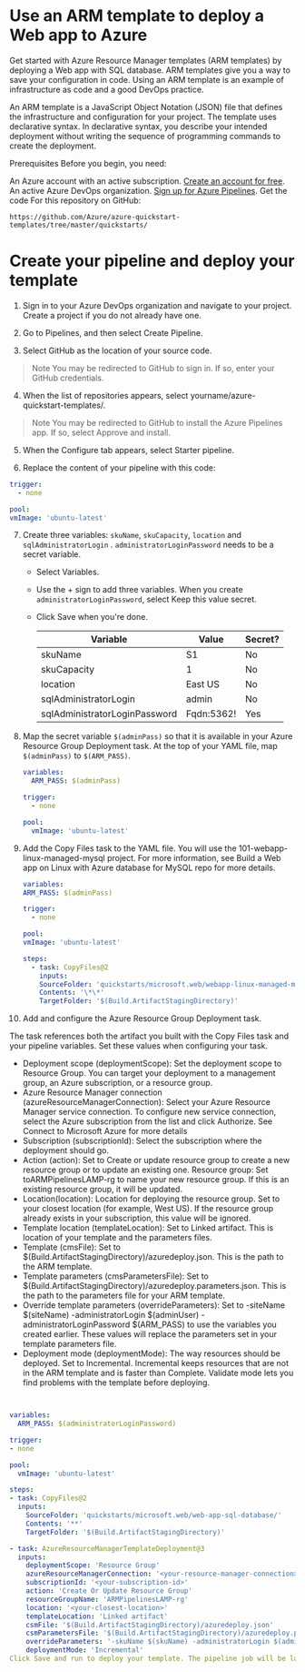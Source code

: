 # Use an ARM template to deploy a Web app to Azure

Get started with Azure Resource Manager templates (ARM templates) by deploying a Web app with SQL database. ARM templates give you a way to save your configuration in code. Using an ARM template is an example of infrastructure as code and a good DevOps practice.

An ARM template is a JavaScript Object Notation (JSON) file that defines the infrastructure and configuration for your project. The template uses declarative syntax. In declarative syntax, you describe your intended deployment without writing the sequence of programming commands to create the deployment.

Prerequisites
Before you begin, you need:

An Azure account with an active subscription. [Create an account for free](https://azure.microsoft.com/free/?WT.mc_id=A261C142F).
An active Azure DevOps organization. [Sign up for Azure Pipelines](https://docs.microsoft.com/en-us/azure/devops/pipelines/get-started/pipelines-sign-up?view=azure-devops).
Get the code
For this repository on GitHub:


```
https://github.com/Azure/azure-quickstart-templates/tree/master/quickstarts/

```

# Create your pipeline and deploy your template

1. Sign in to your Azure DevOps organization and navigate to your project. Create a project if you do not already have one.

2. Go to Pipelines, and then select Create Pipeline.

3. Select GitHub as the location of your source code.

> Note
> You may be redirected to GitHub to sign in. If so, enter your GitHub credentials.

4. When the list of repositories appears, select yourname/azure-quickstart-templates/.

> Note
> You may be redirected to GitHub to install the Azure Pipelines app. If so, select Approve and install.

5. When the Configure tab appears, select Starter pipeline.

6. Replace the content of your pipeline with this code:

```yml
trigger:
  - none

pool:
vmImage: 'ubuntu-latest'
```

7. Create three variables: `skuName`, `skuCapacity`, `location` and `sqlAdministratorLogin` . `administratorLoginPassword` needs to be a secret variable.

   - Select Variables.
   - Use the + sign to add three variables. When you create `administratorLoginPassword`, select Keep this value secret.
   - Click Save when you're done.

     | Variable                      | Value      | Secret? |
     | ----------------------------- | ---------- | ------- |
     | skuName                       | S1         | No      |
     | skuCapacity                   | 1          | No      |
     | location                      | East US    | No      |
     | sqlAdministratorLogin         | admin      | No      |
     | sqlAdministratorLoginPassword | Fqdn:5362! | Yes     |

8. Map the secret variable `$(adminPass)` so that it is available in your Azure Resource Group Deployment task. At the top of your YAML file, map `$(adminPass)` to `$(ARM_PASS)`.

   ```yml
   variables:
     ARM_PASS: $(adminPass)

   trigger:
     - none

   pool:
     vmImage: 'ubuntu-latest'
   ```

9. Add the Copy Files task to the YAML file. You will use the 101-webapp-linux-managed-mysql project. For more information, see Build a Web app on Linux with Azure database for MySQL repo for more details.

   ```yml
   variables:
   ARM_PASS: $(adminPass)

   trigger:
     - none

   pool:
   vmImage: 'ubuntu-latest'

   steps:
     - task: CopyFiles@2
       inputs:
       SourceFolder: 'quickstarts/microsoft.web/webapp-linux-managed-mysql/'
       Contents: '\*\*'
       TargetFolder: '$(Build.ArtifactStagingDirectory)'
   ```

10. Add and configure the Azure Resource Group Deployment task.

The task references both the artifact you built with the Copy Files task and your pipeline variables. Set these values when configuring your task.

- Deployment scope (deploymentScope): Set the deployment scope to Resource Group. You can target your deployment to a management group, an Azure subscription, or a resource group.
- Azure Resource Manager connection (azureResourceManagerConnection): Select your Azure Resource Manager service connection. To configure new service connection, select the Azure subscription from the list and click Authorize. See Connect to Microsoft Azure for more details
- Subscription (subscriptionId): Select the subscription where the deployment should go.
- Action (action): Set to Create or update resource group to create a new resource group or to update an existing one.
  Resource group: Set toARMPipelinesLAMP-rg to name your new resource group. If this is an existing resource group, it will be updated.
- Location(location): Location for deploying the resource group. Set to your closest location (for example, West US). If the resource group already exists in your subscription, this value will be ignored.
- Template location (templateLocation): Set to Linked artifact. This is location of your template and the parameters files.
- Template (cmsFile): Set to $(Build.ArtifactStagingDirectory)/azuredeploy.json. This is the path to the ARM template.
- Template parameters (cmsParametersFile): Set to $(Build.ArtifactStagingDirectory)/azuredeploy.parameters.json. This is the path to the parameters file for your ARM template.
- Override template parameters (overrideParameters): Set to -siteName $(siteName) -administratorLogin $(adminUser) -administratorLoginPassword $(ARM_PASS) to use the variables you created earlier. These values will replace the parameters set in your template parameters file.
- Deployment mode (deploymentMode): The way resources should be deployed. Set to Incremental. Incremental keeps resources that are not in the ARM template and is faster than Complete. Validate mode lets you find problems with the template before deploying.

```yml


variables:
  ARM_PASS: $(administratorLoginPassword)

trigger:
- none

pool:
  vmImage: 'ubuntu-latest'

steps:
- task: CopyFiles@2
  inputs:
    SourceFolder: 'quickstarts/microsoft.web/web-app-sql-database/'
    Contents: '**'
    TargetFolder: '$(Build.ArtifactStagingDirectory)'

- task: AzureResourceManagerTemplateDeployment@3
  inputs:
    deploymentScope: 'Resource Group'
    azureResourceManagerConnection: '<your-resource-manager-connection>'
    subscriptionId: '<your-subscription-id>'
    action: 'Create Or Update Resource Group'
    resourceGroupName: 'ARMPipelinesLAMP-rg'
    location: '<your-closest-location>'
    templateLocation: 'Linked artifact'
    csmFile: '$(Build.ArtifactStagingDirectory)/azuredeploy.json'
    csmParametersFile: '$(Build.ArtifactStagingDirectory)/azuredeploy.parameters.json'
    overrideParameters: '-skuName $(skuName) -administratorLogin $(administratorLogin) -administratorLoginPassword $(ARM_PASS)'
    deploymentMode: 'Incremental'
Click Save and run to deploy your template. The pipeline job will be launched and after few minutes, depending on your agent, the job status should indicate Success.
```
